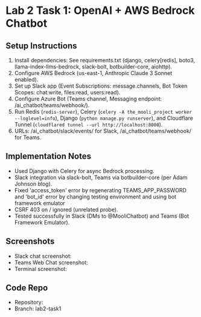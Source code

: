 # Lab 2 Task 1: OpenAI + AWS Bedrock Chatbot

## Setup Instructions
1. Install dependencies: See requirements.txt (django, celery[redis], boto3, llama-index-llms-bedrock, slack-bolt, botbuilder-core, aiohttp).
2. Configure AWS Bedrock (us-east-1, Anthropic Claude 3 Sonnet enabled).
3. Set up Slack app (Event Subscriptions: message.channels, Bot Token Scopes: chat:write, files:read, users:read).
4. Configure Azure Bot (Teams channel, Messaging endpoint: <tunnel-url>/ai_chatbot/teams/webhook/).
5. Run Redis (`redis-server`), Celery (`celery -A the_mooli_project worker --loglevel=info`), Django (`python manage.py runserver`), and Cloudflare Tunnel (`cloudflared tunnel --url http://localhost:8000`).
6. URLs: /ai_chatbot/slack/events/ for Slack, /ai_chatbot/teams/webhook/ for Teams.

## Implementation Notes
- Used Django with Celery for async Bedrock processing.
- Slack integration via slack-bolt, Teams via botbuilder-core (per Adam Johnson blog).
- Fixed 'access_token' error by regenerating TEAMS_APP_PASSWORD and 'bot_id' error by changing testing environment and using bot framework emulator
- CSRF 403 on / ignored (unrelated probe).
- Tested successfully in Slack (DMs to @MooliChatbot) and Teams (Bot Framework Emulator).

## Screenshots
- Slack chat screenshot: 
- Teams Web Chat screenshot: 
- Terminal screenshot: 

## Code Repo
- Repository: 
- Branch: lab2-task1